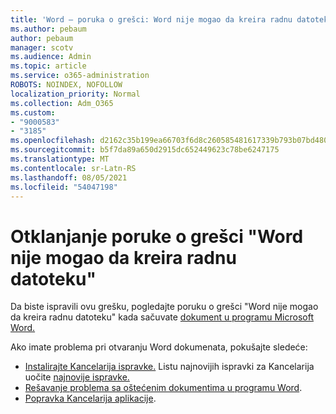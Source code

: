 ```yaml
---
title: 'Word – poruka o grešci: Word nije mogao da kreira radnu datoteku'
ms.author: pebaum
author: pebaum
manager: scotv
ms.audience: Admin
ms.topic: article
ms.service: o365-administration
ROBOTS: NOINDEX, NOFOLLOW
localization_priority: Normal
ms.collection: Adm_O365
ms.custom:
- "9000583"
- "3185"
ms.openlocfilehash: d2162c35b199ea66703f6d8c260585481617339b793b07bd4800f3125f942dd5
ms.sourcegitcommit: b5f7da89a650d2915dc652449623c78be6247175
ms.translationtype: MT
ms.contentlocale: sr-Latn-RS
ms.lasthandoff: 08/05/2021
ms.locfileid: "54047198"
---
```

# <a name="resolve-the-word-could-not-create-the-work-file-error-message"></a>Otklanjanje poruke o grešci "Word nije mogao da kreira radnu datoteku"

Da biste ispravili ovu grešku, pogledajte poruku o grešci "Word nije mogao da kreira radnu datoteku" kada sačuvate [dokument u programu Microsoft Word.](https://docs.microsoft.com/office/troubleshoot/word/word-could-not-create-the-work-file)

Ako imate problema pri otvaranju Word dokumenata, pokušajte sledeće:

- [Instalirajte Kancelarija ispravke.](https://support.office.com/article/2ab296f3-7f03-43a2-8e50-46de917611c5) Listu najnovijih ispravki za Kancelarija uočite [najnovije ispravke.](https://docs.microsoft.com/officeupdates/office-updates-msi)
- [Rešavanje problema sa oštećenim dokumentima u programu Word](https://docs.microsoft.com/office/troubleshoot/word/damaged-documents-in-word).
- [Popravka Kancelarija aplikacije](https://support.office.com/Article/Repair-an-Office-application-7821d4b6-7c1d-4205-aa0e-a6b40c5bb88b).